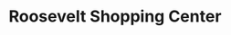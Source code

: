 ---
title: "Roosevelt Shopping Center"
url: /elmhurst/roosevelt-shopping-center/
shop: Einkaufszentrum
---